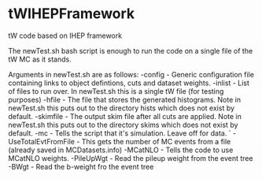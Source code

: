 # tWIHEPFramework
tW code based on IHEP framework

The newTest.sh bash script is enough to run the code on a single file of the tW MC as it stands.

Arguments in newTest.sh are as follows:
	  -config		 - Generic configuration file containing links to object defintions, cuts and dataset weights.
	  -inlist   		 - List of files to run over. In newTest.sh this is a single tW file (for testing purposes)
	  -hfile    		 - The file that stores the generated histograms. Note in newTest.sh this puts out to the directory hists which does not exist by default.
	  -skimfile 		 - The output skim file after all cuts are applied. Note in newTest.sh this puts out to the directory skims which does not exist by default.
	  -mc	      	  	 - Tells the script that it's simulation. Leave off for data.
`	  -UseTotalEvtFromFile 	 - This gets the number of MC events from a file (already saved in MCDatasets.info)
	  -MCatNLO		 - Tells the code to use MCatNLO weights.
	  -PileUpWgt		 - Read the pileup weight from the event tree
	  -BWgt			 - Read the b-weight fro the event tree

